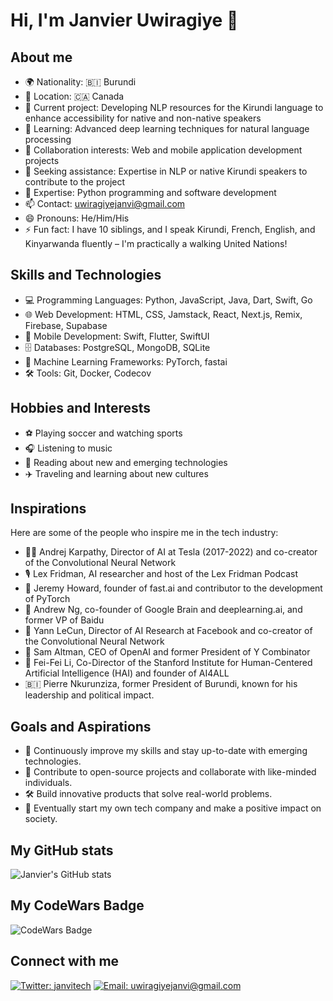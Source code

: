 # Hi, I'm Janvier Uwiragiye 👋

## About me
- 🌍 Nationality: 🇧🇮 Burundi
- 📍 Location: 🇨🇦 Canada
- 🔭 Current project: Developing NLP resources for the Kirundi language to enhance accessibility for native and non-native speakers
- 🌱 Learning: Advanced deep learning techniques for natural language processing
- 👯 Collaboration interests: Web and mobile application development projects
- 🤔 Seeking assistance: Expertise in NLP or native Kirundi speakers to contribute to the project
- 💬 Expertise: Python programming and software development
- 📫 Contact: uwiragiyejanvi@gmail.com
- 😄 Pronouns: He/Him/His
- ⚡ Fun fact: I have 10 siblings, and I speak Kirundi, French, English, and Kinyarwanda fluently – I'm practically a walking United Nations!

## Skills and Technologies
- 💻 Programming Languages: Python, JavaScript, Java, Dart, Swift, Go
- 🌐 Web Development: HTML, CSS, Jamstack, React, Next.js, Remix, Firebase, Supabase
- 📱 Mobile Development: Swift, Flutter, SwiftUI
- 🗄️ Databases: PostgreSQL, MongoDB, SQLite
- 🤖 Machine Learning Frameworks: PyTorch, fastai
- 🛠️ Tools: Git, Docker, Codecov

## Hobbies and Interests
- ⚽ Playing soccer and watching sports
- 🎧 Listening to music
- 📖 Reading about new and emerging technologies
- ✈️ Traveling and learning about new cultures

## Inspirations
Here are some of the people who inspire me in the tech industry:
- 👨‍💻 Andrej Karpathy, Director of AI at Tesla (2017-2022) and co-creator of the Convolutional Neural Network
- 🎙️ Lex Fridman, AI researcher and host of the Lex Fridman Podcast
- 🚀 Jeremy Howard, founder of fast.ai and contributor to the development of PyTorch
- 🧠 Andrew Ng, co-founder of Google Brain and deeplearning.ai, and former VP of Baidu
- 🤖 Yann LeCun, Director of AI Research at Facebook and co-creator of the Convolutional Neural Network
- 💼 Sam Altman, CEO of OpenAI and former President of Y Combinator
- 🌟 Fei-Fei Li, Co-Director of the Stanford Institute for Human-Centered Artificial Intelligence (HAI) and founder of AI4ALL
- 🇧🇮 Pierre Nkurunziza, former President of Burundi, known for his leadership and political impact.

## Goals and Aspirations
- 🚀 Continuously improve my skills and stay up-to-date with emerging technologies.
- 👥 Contribute to open-source projects and collaborate with like-minded individuals.
- 🛠️ Build innovative products that solve real-world problems.
- 🌟 Eventually start my own tech company and make a positive impact on society.


## My GitHub stats
![Janvier's GitHub stats](https://github-readme-stats.vercel.app/api?username=juwiragiye&show_icons=true&theme=default)

## My CodeWars Badge
![CodeWars Badge](https://www.codewars.com/users/juwiragiye/badges/large)

## Connect with me
[![Twitter: janvitech](https://img.shields.io/twitter/follow/janvitech?style=social)](https://twitter.com/janvitech)
[![Email: uwiragiyejanvi@gmail.com](https://img.shields.io/badge/Email-uwiragiyejanvi%40gmail.com-blue)](mailto:uwiragiyejanvi@gmail.com)
